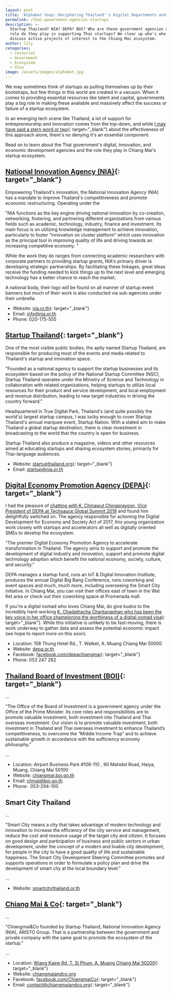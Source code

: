 ```yaml
---
layout: post
title: 'Alphabet Soup: Deciphering Thailand''s Digital Departments and Agencies'
permalink: /thai-government-agencies-startups
description: >-
  Startup Thailand? NIA? DEPA? BOI? Who are these government agencies and what
  role do they play in supporting Thai startups? We clear up who's who and
  discuss active projects of interest to the Chiang Mai ecosystem.
author: lily
categories:
  - resources
  - Government
  - Ecosystem
  - Visa
image: /assets/images/alphabet.jpg
---
```


We may sometimes think of startups as pulling themselves up by their bootstraps, but few things in this world are created in a vacuum. When it comes to providing essential resources like talent and capital, governments play a big role in making these available and massively affect the success or failure of a startup ecosystem.

In an emerging tech scene like Thailand, a lot of support for entrepreneurship and innovation comes from the top-down, and while [I may have said a stern word or two](https://beachcity.com.au/build-entrepreneurial-ecosystem.html){: target="_blank"} about the effectiveness of this approach alone, there's no denying it's an essential component.

Read on to learn about the Thai government's digital, innovation, and economic development agencies and the role they play in Chiang Mai's startup ecosystem.

## [National Innovation Agency (NIA)](https://www.nia.or.th/){: target="_blank"}

Empowering Thailand's innovation, the National Innovation Agency (NIA) has a mandate to improve Thailand's competitiveness and promote economic restructuring. Operating under the&nbsp;

"NIA functions as the key engine driving national innovation by co-creation, networking, fostering, and partnering different organizations from various fields such as academic, technology, industry, finance and investment. Its main focus is on utilizing knowledge management to achieve innovation, particularly to foster “innovation on cluster platform” which uses innovation as the principal tool in improving quality of life and driving towards an increasing competitive economy. "

While the work they do ranges from connecting academic researchers with corporate partners to providing startup grants, NIA's primary driver is developing strategic partnerships. By facilitating these linkages, great ideas receive the funding needed to kick things up to the next level and emerging technology has a better chance to reach the market.

A national body, their logo will be found on all manner of startup event banners but much of their work is also conducted via sub-agencies under their umbrella.

* Website: [nia.or.th](https://www.nia.or.th/){: target="_blank"}
* Email: [info@nia.or.th](mailto:info@nia.or.th)
* Phone: 020-175-555

## [Startup Thailand](https://www.startupthailand.org/en/home/){: target="_blank"}

One of the most visible public bodies, the aptly named Startup Thailand, are responsible for producing most of the events and media related to Thailand's startup and innovation space.

"Founded as a national agency to support the startup businesses and its ecosystem based on the policy of the National Startup Committee (NSC), Startup Thailand operates under the Ministry of Science and Technology in collaboration with related organizations, helping startups to utilize local resources for their product and service development, and local employment and revenue distribution, leading to new target industries in driving the country forward."

Headquartered in True Digital Park, Thailand's (and quite possibly the world's) largest startup campus, I was lucky enough to cover Startup Thailand's annual marquee event, Startup Nation. With a stated aim to make Thailand a global startup destination, there is clear investment in broadcasting to the world that the country is open for business.

Startup Thailand also produce a magazine, videos and other resources aimed at educating startups and sharing ecosystem stories, primarily for Thai-language audiences.

* Website: [startupthailand.org](https://www.startupthailand.org/en/home/){: target="_blank"}
* Email: [startup@nia.or.th](mailto:startup@nia.or.th)

## [Digital Economy Promotion Agency (DEPA)](https://www.depa.or.th/en){: target="_blank"}

I had the pleasure of [chatting with K. Chinawut Chinaprayoon, Vice President of DEPA at Techsauce Global Summit 2019](https://web.facebook.com/beachcitylife/videos/619696528863526/) and found him delightfully switched on. The agency responsible for actioning the Digital Development for Economy and Society Act of 2017, this young organization work closely with startups and accelerators all well as digitally oriented SMEs to develop the ecosystem.

"The premier Digital Economy Promotion Agency to accelerate transformation in Thailand. The agency aims to support and promote the development of digital industry and innovation, support and promote digital technology adoption which benefit the national economy, society, culture, and security."

DEPA manages a startup fund, runs an IoT & Digital Innovation Institute, produces the annual Digital Big Bang Conference, runs coworking and event spaces and much, much more, including overseeing the Smart City initiative. In Chiang Mai, you can visit their offices east of town in the Wat Ket area or check out their coworking space at Promenada mall.

If you're a digital nomad who loves Chiang Mai, do give kudos to the incredibly hard-working&nbsp;[K. Chadathacha Chantanaphan who has been the key voice in her office championing the worthiness of a digital nomad visa](https://www.youtube.com/watch?v=niKoPFxchS0){: target="_blank"}. While this initiative is unlikely to be fast-moving, there is work underway to gather data and assess the potential economic impact (we hope to report more on this soon).

* Location: 158 Thung Hotel Rd., T. Watket, A. Muang Chiang Mai 50000
* Website:&nbsp;[depa.or.th](https://www.depa.or.th/)
* Facebook:&nbsp;[facebook.com/depachiangmai](https://web.facebook.com/depachiangmai/){: target="_blank"}
* Phone: 053 247 282

## [Thailand Board of Investment (BOI)](https://www.boi.go.th/en/index/){: target="_blank"}

…

"The Office of the Board of Investment is a government agency under the Office of the Prime Minister. Its core roles and responsibilities are to promote valuable investment, both investment into Thailand and Thai overseas investment. Our vision is to promote valuable investment, both investment in Thailand and Thai overseas investment to enhance Thailand’s competitiveness, to overcome the “Middle Income Trap” and to achieve sustainable growth in accordance with the sufficiency economy philosophy."

…

* Location: Airport Business Park \#108-110 , 90 Mahidol Road, Haiya, Muang, Chiang Mai 50100
* Website:&nbsp;[chiangmai.boi.go.th](https://chiangmai.boi.go.th/)
* Email:&nbsp;[chmai@boi.go.th](mailto:chmai@boi.go.th)
* Phone: &nbsp;053-294-100

## Smart City Thailand

…

"Smart City means a city that takes advantage of modern technology and innovation to increase the efficiency of the city service and management, reduce the cost and resource usage of the target city and citizen. It focuses on good design and participation of business and public sectors in urban development, under the concept of a modern and livable city development, for people in the city to have a good quality of life and sustainable happiness. The Smart City Development Steering Committee promotes and supports operations in order to formulate a policy plan and drive the development of smart city at the local boundary level."

…

* Website:&nbsp;[smartcitythailand.or.th](https://www.smartcitythailand.or.th/)

## [Chiang Mai & Co](https://www.facebook.com/ChiangmaiCo/){: target="_blank"}

…

"Chiangmai&Co founded by Startup Thailand, National Innovation Agency (NIA), ARISTO Group. That is a partnership between the government and private company with the same goal to promote the ecosystem of the startup."

…

* Location:&nbsp;[Wiang Kaew Rd, T. Si Phum, A. Muang Chiang Mai 50200](https://www.google.com/maps/place/Chiangmai%26Co/@18.7931375,98.9866337,15z/data=!4m5!3m4!1s0x0:0xe73a5eb539d4b0bf!8m2!3d18.7931375!4d98.9866337){: target="_blank"}
* Website:&nbsp;[chiangmaiandco.org](https://chiangmaiandco.org/)
* Facebook:&nbsp;[facebook.com/ChiangmaiCo](https://web.facebook.com/ChiangmaiCo/){: target="_blank"}
* Email:&nbsp;[contact@chiangmaiandco.org](https://mail.google.com/mail/?view=cm&amp;fs=1&amp;tf=1&amp;to=contact@chiangmaiandco.org){: target="_blank"}